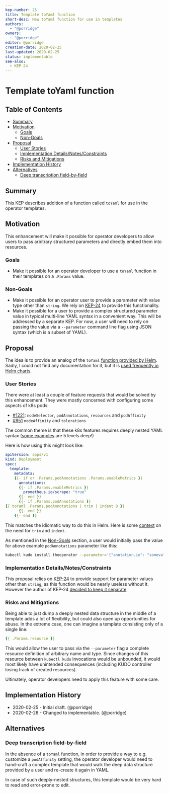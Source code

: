 ```yaml
---
kep-number: 25
title: Template toYaml function
short-desc: New toYaml function for use in templates
authors:
  - "@porridge"
owners:
  - "@porridge"
editor: @porridge
creation-date: 2020-02-25
last-updated: 2020-02-25
status: implementable
see-also:
  - KEP-24
---
```


# Template toYaml function

## Table of Contents

* [Summary](#summary)
* [Motivation](#motivation)
    * [Goals](#goals)
    * [Non-Goals](#non-goals)
* [Proposal](#proposal)
    * [User Stories](#user-stories)
    * [Implementation Details/Notes/Constraints](#implementation-detailsnotesconstraints)
    * [Risks and Mitigations](#risks-and-mitigations)
* [Implementation History](#implementation-history)
* [Alternatives](#alternatives)
    * [Deep transcription field-by-field](#deep-transcription-field-by-field)

## Summary

This KEP describes addition of a function called `toYaml` for use in the operator templates.

## Motivation

This enhancement will make it possible for operator developers to allow users to
pass arbitrary structured parameters and directly embed them into resources.

### Goals

- Make it possible for an operator developer to use a `toYaml` function in their templates
on a `.Params` value.

### Non-Goals

- Make it possible for an operator user to provide a parameter with value type other
than `string`. We rely on [KEP-24](https://github.com/kudobuilder/kudo/pull/1356) to provide
this functionality.
- Make it possible for a user to provide a complex structured parameter value in
typical multi-line YAML syntax in a convenient way.
This will be addressed by a separate KEP. For now, a user will need to rely on
passing the value via a `--parameter` command line flag using JSON syntax
(which is a subset of YAML).

## Proposal

The idea is to provide an analog of the `toYaml`
[function provided by Helm](https://github.com/helm/helm/blob/be1e974cccec4f5583ef6e67b229f35f9e6edd2e/pkg/chartutil/files.go#L168-L179).
Sadly, I could not find any documentation for it, but it is [used frequently in Helm charts](https://github.com/helm/charts/search?q=toYaml&unscoped_q=toYaml).

### User Stories

There were at least a couple of feature requests that would be solved by this
enhancement. They were mostly concerned with configuring some aspects of k8s pods:
- [#1221](https://github.com/kudobuilder/kudo/issues/1221): `nodeSelector`, `podAnnotations`, `resources` and `podAffinity`
- [#951](https://github.com/kudobuilder/kudo/issues/951) `nodeAffinity` and `tolerations`

The common theme is that these k8s features requires deeply nested YAML syntax
([some examples](https://kubernetes.io/docs/concepts/configuration/assign-pod-node/#an-example-of-a-pod-that-uses-pod-affinity) are 5 levels deep!)

Here is how using this might look like:

```yaml
apiVersion: apps/v1
kind: Deployment
spec:
  template:
    metadata:
    {{- if or .Params.podAnnotations .Params.enableMetrics }}
      annotations:
      {{- if .Params.enableMetrics }}
        prometheus.io/scrape: "true"
      {{- end }}
      {{- if .Params.podAnnotations }}
{{ toYaml .Params.podAnnotations | trim | indent 8 }}
      {{- end }}
    {{- end }}
```

This matches the idiomatic way to do this in Helm.
Here is some [context](https://github.com/kudobuilder/kudo/pull/1363#discussion_r386247611)
on the need for `trim` and `indent`.

As mentioned in the [Non-Goals](#non-goals) section, a user would initially
pass the value for above example `podAnnotations` parameter like this:

```bash
kubectl kudo install theoperator --parameter='{"anntation.io": "somevalue"}'
```

### Implementation Details/Notes/Constraints

This proposal relies on [KEP-24](https://github.com/kudobuilder/kudo/pull/1356) to provide
support for parameter values other than `string`, as this function would be nearly
useless without it. However the author of KEP-24 [decided to keep it separate](https://github.com/kudobuilder/kudo/pull/1356/files#r382593155).


### Risks and Mitigations

Being able to just dump a deeply nested data structure in the middle of a template
adds a lot of flexibility, but could also open up opportunities for abuse. In the extreme
case, one can imagine a template consisting only of a single line:

```yaml
{{ .Params.resource }}
```

This would allow the user to pass via the `--parameter` flag a complete resource
definition of arbitrary name and type. Since changes of this resource
between `kubectl kudo` invocations would be unbounded, it would most likely have unintended
consequences (including KUDO controller losing track of created resources).

Ultimately, operator developers need to apply this feature with some care.

## Implementation History

- 2020-02-25 - Initial draft. (@porridge)
- 2020-02-28 - Changed to implementable. (@porridge)

## Alternatives

### Deep transcription field-by-field

In the absence of a `toYaml` function, in order to provide a way to e.g. customize
a `podAffinity` setting, the operator developer would need to hand-craft a complex
template that would walk the deep data structure provided by a user and
re-create it again in YAML.

In case of such deeply-nested structures, this template would be very hard to read and
error-prone to edit.
